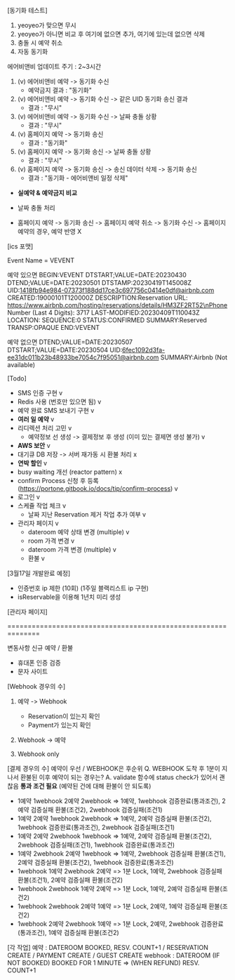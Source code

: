 [동기화 테스트]

1. yeoyeo가 맞으면 무시
2. yeoyeo가 아니면 비교 후 여기에 없으면 추가, 여기에 있는데 없으면 삭제
3. 충돌 시 예약 취소
4. 자동 동기화

에어비앤비 업데이트 주기 : 2~3시간

1. (v) 에어비앤비 예약 -> 동기화 수신
    - 예약금지 결과 : "동기화"
2. (v) 에어비앤비 예약 -> 동기화 수신 -> 같은 UID 동기화 송신 결과
    - 결과 : "무시"
3. (v) 에어비앤비 예약 -> 동기화 수신 -> 날짜 충돌 상황
   - 결과 : "무시"
4. (v) 홈페이지 예약 -> 동기화 송신
    - 결과 : "동기화"
5. (v) 홈페이지 예약 -> 동기화 송신 -> 날짜 충돌 상황
    - 결과 : "무시"
6. (v) 홈페이지 예약 -> 동기화 송신 -> 송신 데이터 삭제 -> 동기화 송신
    - 결과 : "동기화 - 에어비앤비 일정 삭제"

- **실예약 & 예약금지 비교**

- 날짜 충돌 처리
- 홈페이지 예약 -> 동기화 송신 -> 홈페이지 예약 취소 -> 동기화 수신 -> 홈페이지 예약의 경우, 예약 반영 X

[ics 포맷]

Event Name = VEVENT

예약 있으면
BEGIN:VEVENT
DTSTART;VALUE=DATE:20230430
DTEND;VALUE=DATE:20230501
DTSTAMP:20230419T145008Z
UID:1418fb94e984-07373f188dd17ce3c697756c0414e0df@airbnb.com
CREATED:19000101T120000Z
DESCRIPTION:Reservation URL: https://www.airbnb.com/hosting/reservations/details/HM3ZF2RT52\nPhone Number (Last 4 Digits): 3717
LAST-MODIFIED:20230409T110043Z
LOCATION:
SEQUENCE:0
STATUS:CONFIRMED
SUMMARY:Reserved
TRANSP:OPAQUE
END:VEVENT

예약 없으면
DTEND;VALUE=DATE:20230507
DTSTART;VALUE=DATE:20230504
UID:6fec1092d3fa-ee31dc011b23b48933be7054c7f95051@airbnb.com
SUMMARY:Airbnb (Not available)

[Todo]

- SMS 인증 구현 v
- Redis 사용 (번호만 있으면 됨) v
- 예약 완료 SMS 보내기 구현 v
- **여러 일 예약** v
- 리디렉션 처리 고민 v
    - 예약정보 선 생성 -> 결제정보 후 생성 (이미 있는 결제면 생성 불가) v
- **AWS  보안** v
- 대기큐 DB 저장 -> 서버 재가동 시 환불 처리 x
- **연박 할인** v
- busy waiting 개선 (reactor pattern) x
- confirm Process 신청 후 등록 (https://portone.gitbook.io/docs/tip/confirm-process) v
- 로그인 v
- 스케쥴 작업 체크 v
    - 날짜 지난 Reservation 제거 작업 추가 여부 v
- 관리자 페이지 v
    - dateroom 예약 상태 변경 (multiple) v
    - room 가격 변경 v
    - dateroom 가격 변경 (multiple) v
    - 환불 v

[3월17일 개발완료 예정]
- 인증번호 ip 제한 (10회) (1주일 블랙리스트 ip 구현)
- isReservable을 이용해 1년치 미리 생성

[관리자 페이지]

==============================================================

변동사항 신규 예약 / 환불

- 휴대폰 인증 검증
- 문자 사이트

[Webhook 경우의 수]
1. 예약 -> Webhook
   - Reservation이 있는지 확인
   - Payment가 있는지 확인

2. Webhook -> 예약


3. Webhook only


[결제 경우의 수]
예약이 우선 / WEBHOOK은 후순위
Q. WEBHOOK 도착 후 1분이 지나서 환불된 이후 예약이 되는 경우는?
A. validate 함수에 status check가 있어서 괜찮음
**통과 조건 필요** (예약된 건에 대해 환불이 안 되도록)

- 1예약 1webhook 2예약 2webhook => 1예약, 1webhook 검증완료(통과조건), 2예약 검증실패 환불(조건2), 2webhook 검증실패(조건1)
- 1예약 2예약 1webhook 2webhook => 1예약, 2예약 검증실패 환불(조건2), 1webhook 검증완료(통과조건), 2webhook 검증실패(조건1)
- 1예약 2예약 2webhook 1webhook => 1예약, 2예약 검증실패 환불(조건2), 2webhook 검증실패(조건1), 1webhook 검증완료(통과조건)
- 1예약 2webhook 2예약 1webhook => 1예약, 2webhook 검증실패 환불(조건1), 2예약 검증실패 환불(조건2), 1webhook 검증완료(통과조건)
- 1webhook 1예약 2webhook 2예약 => 1분 Lock, 1예약, 2webhook 검증실패 환불(조건1), 2예약 검증실패 환불(조건2)
- 1webhook 2webhook 1예약 2예약 => 1분 Lock, 1예약, 2예약 검증실패 환불(조건2)
- 1webhook 2webhook 2예약 1예약 => 1분 Lock, 2예약, 1예약 검증실패 환불(조건2)
- 1webhook 2예약 2webhook 1예약 => 1분 Lock, 2예약, 2webhook 검증완료(통과조건), 1예약 검증실패 환불(조건2)

[각 작업]
예약 : DATEROOM BOOKED, RESV. COUNT+1 / RESERVATION CREATE / PAYMENT CREATE / GUEST CREATE 
webhook : DATEROOM (IF NOT BOOKED) BOOKED FOR 1 MINUTE => (WHEN REFUND) RESV. COUNT+1